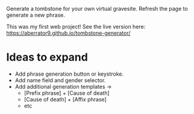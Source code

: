 Generate a tombstone for your own virtual gravesite. Refresh the page to generate a new phrase.

This was my first web project! See the live version here: https://aberrator9.github.io/tombstone-generator/

# Ideas to expand
- Add phrase generation button or keystroke.
- Add name field and gender selector.
- Add additional generation templates ->
  - [Prefix phrase] + [Cause of death]
  - [Cause of death] + [Affix phrase]
  - etc
